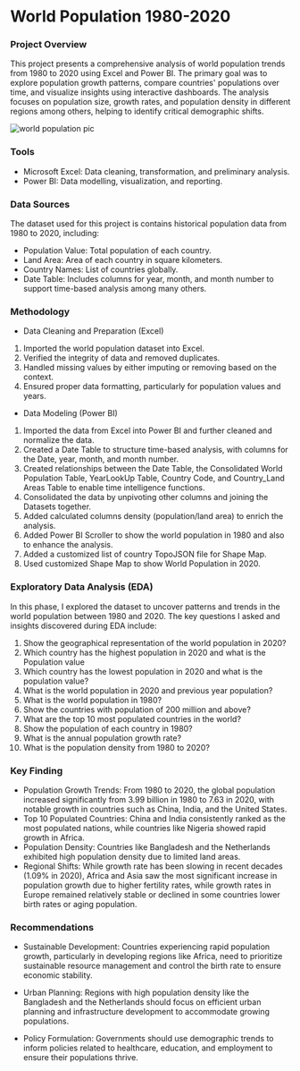 # World Population 1980-2020

### Project Overview

This project presents a comprehensive analysis of world population trends from 1980 to 2020 using Excel and Power BI. The primary goal was to explore population growth patterns, compare countries' populations over time, and visualize insights using interactive dashboards. The analysis focuses on population size, growth rates, and population density in different regions among others, helping to identify critical demographic shifts.

![world population pic](https://github.com/user-attachments/assets/1cf02cde-0e3c-4370-9c6c-daab8f618faf)


### Tools 

- Microsoft Excel: Data cleaning, transformation, and preliminary analysis.
- Power BI: Data modelling, visualization, and reporting.

### Data Sources
The dataset used for this project is contains historical population data from 1980 to 2020, including:

- Population Value: Total population of each country.
- Land Area: Area of each country in square kilometers.
- Country Names: List of countries globally.
- Date Table: Includes columns for year, month, and month number to support time-based analysis among many others.

### Methodology

- Data Cleaning and Preparation (Excel)
1. Imported the world population dataset into Excel.
2. Verified the integrity of data and removed duplicates.
3. Handled missing values by either imputing or removing based on the context.
4. Ensured proper data formatting, particularly for population values and years.

- Data Modeling (Power BI)

1. Imported the data from Excel into Power BI and further cleaned and normalize the data.
2. Created a Date Table to structure time-based analysis, with columns for the Date, year, month, and month number.
3. Created relationships between the Date Table, the Consolidated World Population Table, YearLookUp Table, Country Code, and Country_Land Areas Table to enable time intelligence functions.
4. Consolidated the data by unpivoting other columns and joining the Datasets together.
5. Added calculated columns density (population/land area) to enrich the analysis.
6. Added Power BI Scroller to show the world population in 1980 and also to enhance the analysis.
7. Added a customized list of country TopoJSON file for Shape Map.
8. Used customized Shape Map to show World Population in 2020. 

### Exploratory Data Analysis (EDA)
In this phase, I explored the dataset to uncover patterns and trends in the world population between 1980 and 2020. The key questions I asked and insights discovered during EDA include:
1.	Show the geographical representation of the world population in 2020?
2.	Which country has the highest population in 2020 and what is the Population value
3.	 Which country has the lowest population in 2020 and what is the population value?
4.	 What is the world population in 2020 and previous year population?
5.	 What is the world population in 1980?
6.	Show the countries with population of 200 million and above?
7.	What are the top 10 most populated countries in the world?
8.	Show the population of each country in 1980?
9.	What is the annual population growth rate?
10.	What is the population density from 1980 to 2020?




### Key Finding
- Population Growth Trends: From 1980 to 2020, the global population increased significantly from 3.99 billion in 1980 to 7.63 in 2020, with notable growth in countries such as China, India, and the United States.
- Top 10 Populated Countries: China and India consistently ranked as the most populated nations, while countries like Nigeria showed rapid growth in Africa.
- Population Density: Countries like Bangladesh and the Netherlands exhibited high population density due to limited land areas.
- Regional Shifts: While growth rate has been slowing in recent decades (1.09% in 2020), Africa and Asia saw the most significant increase in population growth due to higher fertility rates, while growth rates in Europe remained relatively stable or declined in some countries lower birth rates or aging population.

### Recommendations
- Sustainable Development: Countries experiencing rapid population growth, particularly in developing regions like Africa, need to prioritize sustainable resource management and control the birth rate to ensure economic stability.

- Urban Planning: Regions with high population density like the Bangladesh and the Netherlands should focus on efficient urban planning and infrastructure development to accommodate growing populations.

- Policy Formulation: Governments should use demographic trends to inform policies related to healthcare, education, and employment to ensure their populations thrive.
